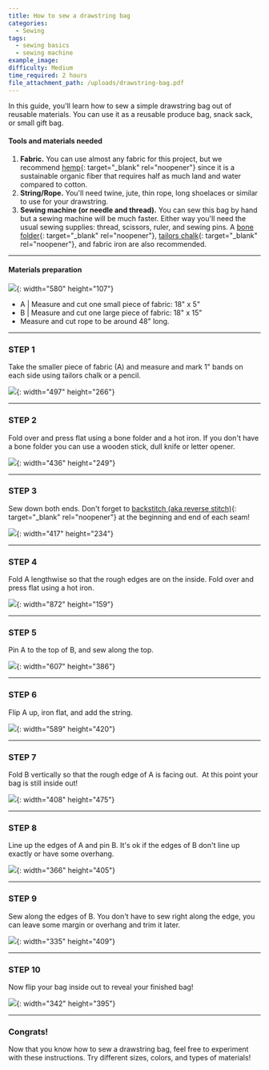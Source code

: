 ```yaml
---
title: How to sew a drawstring bag
categories:
  - Sewing
tags:
  - sewing basics
  - sewing machine
example_image:
difficulty: Medium
time_required: 2 hours
file_attachment_path: /uploads/drawstring-bag.pdf
---
```


In this guide, you'll learn how to sew a simple drawstring bag out of reusable materials. You can use it as a reusable produce bag, snack sack, or small gift bag.

#### **Tools and materials needed**

1. **Fabric.** You can use almost any fabric for this project, but we recommend [hemp](https://www.etsy.com/listing/546939909/hmong-hill-tribe-hemp-hand-woven-hemp){: target="_blank" rel="noopener"} since it is a sustainable organic fiber that requires half as much land and water compared to cotton.
2. **String/Rope.** You'll need twine, jute, thin rope, long shoelaces or similar to use for your drawstring.
3. **Sewing machine (or needle and thread).** You can sew this bag by hand but a sewing machine will be much faster. Either way you'll need the usual sewing supplies: thread, scissors, ruler, and sewing pins. A [bone folder](https://www.joann.com/fiskars-bone-folder/10224780.html){: target="_blank" rel="noopener"}, [tailors chalk](https://www.joann.com/dritz-tailor-chalk-refill-white/1049832.html){: target="_blank" rel="noopener"}, and fabric iron are also recommended.

---

#### **Materials preparation**

![](/uploads/how-to-sew-a-drawstring-bag/materials.png){: width="580" height="107"}

* A \| Measure and cut one small piece of fabric: 18" x 5"
* B \| Measure and cut one large piece of fabric: 18" x 15"
* Measure and cut rope to be around 48" long.

---

### STEP 1

Take the smaller piece of fabric (A) and measure and mark 1" bands on each side using tailors chalk or a pencil.

![](/uploads/how-to-sew-a-drawstring-bag/step1.png){: width="497" height="266"}

---

### STEP 2

Fold over and press flat using a bone folder and a hot iron. If you don't have a bone folder you can use a wooden stick, dull knife or letter opener.

![](/uploads/how-to-sew-a-drawstring-bag/step2.png){: width="436" height="249"}

---

### STEP 3

Sew down both ends. Don't forget to [backstitch (aka reverse stitch)](https://doitbetteryourself.club/blog/how-to-back-stitch-and-why-its-important/){: target="_blank" rel="noopener"} at the beginning and end of each seam\!

![](/uploads/how-to-sew-a-drawstring-bag/step3.png){: width="417" height="234"}

---

### STEP 4

Fold A lengthwise so that the rough edges are on the inside. Fold over and press flat using a hot iron.

![](/uploads/how-to-sew-a-drawstring-bag/step4.png){: width="872" height="159"}

---

### STEP 5

Pin A to the top of B, and sew along the top.

![](/uploads/how-to-sew-a-drawstring-bag/step5.png){: width="607" height="386"}

---

### STEP 6

Flip A up, iron flat, and add the string.

![](/uploads/how-to-sew-a-drawstring-bag/step6.png){: width="589" height="420"}

---

### STEP 7

Fold B vertically so that the rough edge of A is facing out.&nbsp; At this point your bag is still inside out\!

![](/uploads/how-to-sew-a-drawstring-bag/step7.png){: width="408" height="475"}

---

### STEP 8

Line up the edges of A and pin B. It's ok if the edges of B don't line up exactly or have some overhang.

![](/uploads/how-to-sew-a-drawstring-bag/step8-1.png){: width="366" height="405"}

---

### STEP 9

Sew along the edges of B. You don't have to sew right along the edge, you can leave some margin or overhang and trim it later.

![](/uploads/how-to-sew-a-drawstring-bag/step9.png){: width="335" height="409"}

---

### STEP 10

Now flip your bag inside out to reveal your finished bag\!

![](/uploads/how-to-sew-a-drawstring-bag/step10.png){: width="342" height="395"}

---

### Congrats\!

Now that you know how to sew a drawstring bag, feel free to experiment with these instructions. Try different sizes, colors, and types of materials\!
